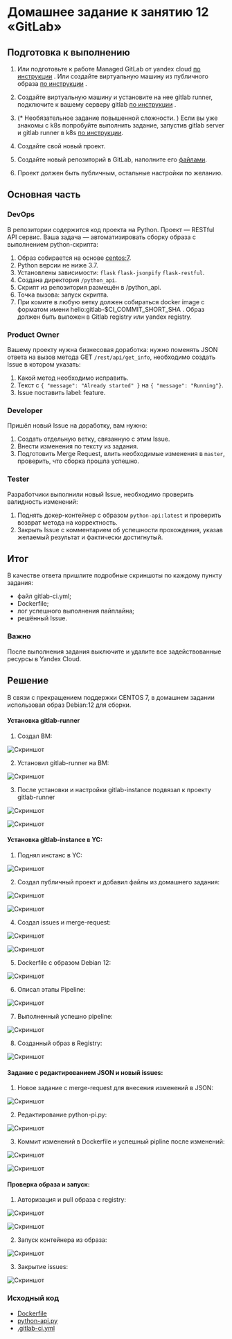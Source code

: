 # Домашнее задание к занятию 12 «GitLab»

## Подготовка к выполнению


1. Или подготовьте к работе Managed GitLab от yandex cloud [по инструкции](https://cloud.yandex.ru/docs/managed-gitlab/operations/instance/instance-create) .
Или создайте виртуальную машину из публичного образа [по инструкции](https://cloud.yandex.ru/marketplace/products/yc/gitlab ) .
2. Создайте виртуальную машину и установите на нее gitlab runner, подключите к вашему серверу gitlab  [по инструкции](https://docs.gitlab.com/runner/install/linux-repository.html) .

3. (* Необязательное задание повышенной сложности. )  Если вы уже знакомы с k8s попробуйте выполнить задание, запустив gitlab server и gitlab runner в k8s  [по инструкции](https://cloud.yandex.ru/docs/tutorials/infrastructure-management/gitlab-containers). 

4. Создайте свой новый проект.
5. Создайте новый репозиторий в GitLab, наполните его [файлами](./repository).
6. Проект должен быть публичным, остальные настройки по желанию.

## Основная часть

### DevOps

В репозитории содержится код проекта на Python. Проект — RESTful API сервис. Ваша задача — автоматизировать сборку образа с выполнением python-скрипта:

1. Образ собирается на основе [centos:7](https://hub.docker.com/_/centos?tab=tags&page=1&ordering=last_updated).
2. Python версии не ниже 3.7.
3. Установлены зависимости: `flask` `flask-jsonpify` `flask-restful`.
4. Создана директория `/python_api`.
5. Скрипт из репозитория размещён в /python_api.
6. Точка вызова: запуск скрипта.
7. При комите в любую ветку должен собираться docker image с форматом имени hello:gitlab-$CI_COMMIT_SHORT_SHA . Образ должен быть выложен в Gitlab registry или yandex registry.   

### Product Owner

Вашему проекту нужна бизнесовая доработка: нужно поменять JSON ответа на вызов метода GET `/rest/api/get_info`, необходимо создать Issue в котором указать:

1. Какой метод необходимо исправить.
2. Текст с `{ "message": "Already started" }` на `{ "message": "Running"}`.
3. Issue поставить label: feature.

### Developer

Пришёл новый Issue на доработку, вам нужно:

1. Создать отдельную ветку, связанную с этим Issue.
2. Внести изменения по тексту из задания.
3. Подготовить Merge Request, влить необходимые изменения в `master`, проверить, что сборка прошла успешно.


### Tester

Разработчики выполнили новый Issue, необходимо проверить валидность изменений:

1. Поднять докер-контейнер с образом `python-api:latest` и проверить возврат метода на корректность.
2. Закрыть Issue с комментарием об успешности прохождения, указав желаемый результат и фактически достигнутый.

## Итог

В качестве ответа пришлите подробные скриншоты по каждому пункту задания:

- файл gitlab-ci.yml;
- Dockerfile; 
- лог успешного выполнения пайплайна;
- решённый Issue.

### Важно 
После выполнения задания выключите и удалите все задействованные ресурсы в Yandex Cloud.

## Решение

В связи с прекращением поддержки CENTOS 7, в домашнем задании использовал образ Debian:12 для сборки.

#### Установка gitlab-runner

1. Создал ВМ:

![Скриншот](https://github.com/Tourker/Git_HW/blob/main/HW_CI/img/05/z0_1.jpg)

2. Установил gitlab-runner на ВМ:

![Скриншот](https://github.com/Tourker/Git_HW/blob/main/HW_CI/img/05/z0_2.jpg)

3. После установки и настройки gitlab-instance подвязал к проекту gitlab-runner

![Скриншот](https://github.com/Tourker/Git_HW/blob/main/HW_CI/img/05/z0_3.jpg)

![Скриншот](https://github.com/Tourker/Git_HW/blob/main/HW_CI/img/05/z0_4.jpg)

#### Установка gitlab-instance в YC:

1. Поднял инстанс в YC:

![Скриншот](https://github.com/Tourker/Git_HW/blob/main/HW_CI/img/05/z1_0.jpg)

2. Создал публичный проект и добавил файлы из домашнего задания:

![Скриншот](https://github.com/Tourker/Git_HW/blob/main/HW_CI/img/05/z1_1.jpg)

![Скриншот](https://github.com/Tourker/Git_HW/blob/main/HW_CI/img/05/z1_2.jpg)

4. Создал issues и merge-request:

![Скриншот](https://github.com/Tourker/Git_HW/blob/main/HW_CI/img/05/z1_3.jpg)

![Скриншот](https://github.com/Tourker/Git_HW/blob/main/HW_CI/img/05/z1_4.jpg)

5. Dockerfile с образом Debian 12:

![Скриншот](https://github.com/Tourker/Git_HW/blob/main/HW_CI/img/05/z1_5.jpg)

6. Описал этапы Pipeline:

![Скриншот](https://github.com/Tourker/Git_HW/blob/main/HW_CI/img/05/z1_6.jpg)

7. Выполненный успешно pipeline:

![Скриншот](https://github.com/Tourker/Git_HW/blob/main/HW_CI/img/05/z1_7_1.jpg)

8. Созданный образ в Registry:

![Скриншот](https://github.com/Tourker/Git_HW/blob/main/HW_CI/img/05/z1_7_0.jpg)

#### Задание с редактированием JSON и новый issues:

1. Новое задание с merge-request для внесения изменений в JSON:

![Скриншот](https://github.com/Tourker/Git_HW/blob/main/HW_CI/img/05/z2_1.jpg)

2. Редактирование python-pi.py:

![Скриншот](https://github.com/Tourker/Git_HW/blob/main/HW_CI/img/05/z2_2.jpg)

3. Коммит изменений в Dockerfile и успешный pipline после изменений:

![Скриншот](https://github.com/Tourker/Git_HW/blob/main/HW_CI/img/05/z2_3.jpg)

![Скриншот](https://github.com/Tourker/Git_HW/blob/main/HW_CI/img/05/z2_4.jpg)

#### Проверка образа и запуск:

1. Авторизация и pull образа с registry:

![Скриншот](https://github.com/Tourker/Git_HW/blob/main/HW_CI/img/05/z3_1.jpg)

![Скриншот](https://github.com/Tourker/Git_HW/blob/main/HW_CI/img/05/z3_2.jpg)

2. Запуск контейнера из образа:

![Скриншот](https://github.com/Tourker/Git_HW/blob/main/HW_CI/img/05/z3_3.jpg)

3. Закрытие issues:

![Скриншот](https://github.com/Tourker/Git_HW/blob/main/HW_CI/img/05/z3_4.jpg)

### Исходный код 

- [Dockerfile](https://github.com/Tourker/Git_HW/blob/main/HW_CI/05/Dockerfile)
- [python-api.py](https://github.com/Tourker/Git_HW/blob/main/HW_CI/05/python-api.py)
- [.gitlab-ci.yml](https://github.com/Tourker/Git_HW/blob/main/HW_CI/05/.gitlab-ci.yml)